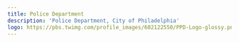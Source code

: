 ```yaml
---
title: Police Department
description: 'Police Department, City of Philadelphia'
logo: https://pbs.twimg.com/profile_images/602122550/PPD-Logo-glossy.png
---
```

